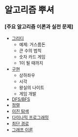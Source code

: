 # 알고리즘 뿌셔

### [주요 알고리즘 이론과 실전 문제]
 - [그리디](https://github.com/Algo-Holics/CodingTest-prep/tree/jamie/practice/greedy)
   - 예제: 거스름돈
   - 큰 수의 법칙
   - 숫자 카드 게임
   - 1이 될 때까지
 - [구현](https://github.com/Algo-Holics/CodingTest-prep/tree/jamie/practice/implements)
   - 상하좌우
   - 시각
   - 왕실의 나이트
   - 게임 개발
 - [DFS/BFS](#)
 - [정렬](#)
 - [이진 탐색](#)
 - [다이나믹 프로그래밍](#)
 - [최단 경로](#)
 - [그래프 이론](#)

